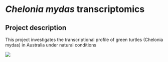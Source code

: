 # *Chelonia mydas* transcriptomics 
## Project description
This project investigates the transcriptional profile of green turtles (Chelonia mydas) in Australia under natural conditions

<img src="https://i0.wp.com/naturefiji.org/wp-content/uploads/2008/04/Green-turtle-Chelonia-mydas.jpg?fit=890%2C501&ssl=1">
